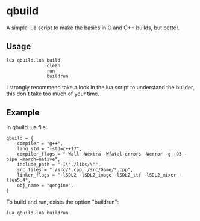 # qbuild

A simple lua script to make the basics in C and C++ builds, but better.

## Usage
    lua qbuild.lua build
                   clean
                   run
                   buildrun

I strongly recommend take a look in the lua script to understand the builder, this don't take too much of your time. 

## Example

In qbuild.lua file:

    qbuild = {
        compiler = "g++",
        lang_std = "-std=c++17",
        compiler_flags = "-Wall -Wextra -Wfatal-errors -Werror -g -O3 -pipe -march=native",
        include_path = "-I\"./libs/\"",
        src_files = "./src/*.cpp ./src/Game/*.cpp",
        linker_flags = "-lSDL2 -lSDL2_image -lSDL2_ttf -lSDL2_mixer -llua5.4",
        obj_name = "qengine",
    }

To build and run, exists the option "buildrun":

    lua qbuild.lua buildrun

